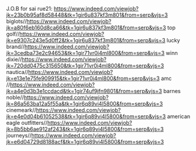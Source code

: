J.O.B for sai
 rue21: https://www.indeed.com/viewjob?jk=23b0b95af8d58448&tk=1gir6u837kf3m801&from=serp&vjs=3
 biglots//https://www.indeed.com/viewjob?jk=a80f6eb160d8ca66&tk=1gir6u837kf3m801&from=serp&vjs=3
 top golf//https://www.indeed.com/viewjob?jk=e9307c243e5d0ff2&tk=1gir6u837kf3m801&from=serp&vjs=3
 lucky brand//https://www.indeed.com/viewjob?jk=3cedba73e2c94653&tk=1gir71vr0i4ml800&from=serp&vjs=3
 winn dixie//https://www.indeed.com/viewjob?jk=720dd0475c315650&tk=1gir71vr0i4ml800&from=serp&vjs=3
 nautica//https://www.indeed.com/viewjob?jk=e13e1e75fe909915&tk=1gir71vr0i4ml800&from=serp&vjs=3
 amc //https://www.indeed.com/viewjob?jk=a4e0d3b3e1ccdacd&tk=1gir74uf9jfn9801&from=serp&vjs=3
 barnes noble//https://www.indeed.com/viewjob?jk=86a563ba12a5f55a&tk=1gir6q89vi4l5800&from=serp&vjs=3
 cinemeark//https://www.indeed.com/viewjob?jk=e4e0d04b61052538&tk=1gir6q89vi4l5800&from=serp&vjs=3
 american eagle outfitters//https://www.indeed.com/viewjob?jk=8b5bb6ae912af243&tk=1gir6q89vi4l5800&from=serp&vjs=3
journeys//https://www.indeed.com/viewjob?jk=e6d04729d8188acf&tk=1gir6q89vi4l5800&from=serp&vjs=3
